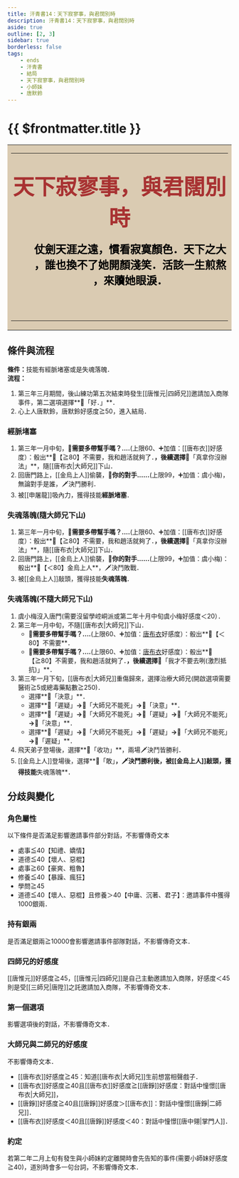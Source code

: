 ```yaml
---
title: 汗青書14：天下寂寥事，與君闊別時
description: 汗青書14：天下寂寥事，與君闊別時
aside: true
outline: [2, 3]
sidebar: true
borderless: false
tags:
    - ends
    - 汗青書
    - 結局
    - 天下寂寥事，與君闊別時
    - 小師妹
    - 唐默鈴
---
```


# {{ $frontmatter.title }}

<table style="text-align:center;">
    <tr>
        <td WIDTH=565 BGCOLOR="#dacbb2">
            <hr><br>
            <font size="7" color="#a83232"><strong>天下寂寥事，與君闊別時</strong></font>
            <br>
            <br>
            <font size="5" color="000000">
            <strong>
            &emsp;&emsp;仗劍天涯之遠，慣看寂寞顏色．天下之大<br>
            &emsp;&emsp;，誰也換不了她開顏淺笑．活該一生煎熬<br>
            &emsp;&emsp;，來贖她眼淚．<br>
            &emsp;&emsp;<br>
            <br>
            </strong>
            </font>
            <hr>
        </td>
    </tr>
</table>

## 條件與流程

<strong>條件：</strong>技能有經脈堵塞或是失魂落魄．<br>
**流程：**<br>
1. 第三年三月期間，後山練功第五次結束時發生[[唐惟元|四師兄]]邀請加入商隊事件，第二選項選擇**📖「好．」**．
2. 心上人<Girl0Icon :size="`small`">唐默鈴</Girl0Icon>，<Girl0Icon :size="`small`">唐默鈴</Girl0Icon>好感度≧50，進入結局．

### 經脈堵塞
1. 第三年一月中旬，**🎲需要多帶幫手嗎？....**(上限60、➕加值：[[唐布衣]]好感度）：骰出**🧾【≧80】不需要，我和趙活就夠了．**，後續選擇**📖「真拿你沒辦法」**，隨[[唐布衣|大師兄]]下山．
2. 回唐門路上，[[金烏上人]]偷襲，**🎲你的對手......**(上限99，➕加值：<Girl3Icon :size="`small`">虞小梅</Girl3Icon>)，無論對手是誰，🗡️決鬥勝利．
3. 被[[申屠龍]]吸內力，獲得技能**經脈堵塞**．

### 失魂落魄(隨大師兄下山)
1. 第三年一月中旬，**🎲需要多帶幫手嗎？....**(上限60、➕加值：[[唐布衣]]好感度）：骰出**🧾【≧80】不需要，我和趙活就夠了．**，後續選擇**📖「真拿你沒辦法」**，隨[[唐布衣|大師兄]]下山．
2. 回唐門路上，[[金烏上人]]偷襲，**🎲你的對手......**(上限99，➕加值：<Girl3Icon :size="`small`">虞小梅</Girl3Icon>)：骰出**🧾【＜80】金烏上人**，🗡️決鬥敗戰．
3. 被[[金烏上人]]敲頭，獲得技能**失魂落魄**．

### 失魂落魄(不隨大師兄下山)
1. <Girl3Icon :size="`smal`">虞小梅</Girl3Icon>沒入唐門(需要沒留學崆峒派或第二年十月中旬<Girl3Icon :size="`smal`">虞小梅</Girl3Icon>好感度＜20）．
2. 第三年一月中旬，不隨[[唐布衣|大師兄]]下山．
   + 🎲**需要多帶幫手嗎？....**(上限60、➕加值：[唐布衣](/people/characters/brother1)好感度）：骰出**🧾【＜80】不需要**．
   + 🎲**需要多帶幫手嗎？....**(上限60、➕加值：[唐布衣](/people/characters/brother1)好感度）：骰出**🧾【≧80】不需要，我和趙活就夠了．**，後續選擇**📖「我才不要去咧(激烈抵抗)」**．
3. 第三年一月下旬，[[唐布衣|大師兄]]重傷歸來，選擇治療大師兄(開啟選項需要醫術≧5或總毒藥點數≧250)．
   + 選擇**📖「決意」**．
   + 選擇**📖「遲疑」**→**📖「大師兄不能死」**→**📖「決意」**．
   + 選擇**📖「遲疑」**→**📖「大師兄不能死」**→**📖「遲疑」**→**📖「大師兄不能死」**→**📖「決意」**．
   + 選擇**📖「遲疑」**→**📖「大師兄不能死」**→**📖「遲疑」**→**📖「大師兄不能死」**→**📖「遲疑」**．
4. 飛天弟子登場後，選擇**📖「收功」**，兩場🗡️決鬥皆勝利．
5. [[金烏上人]]登場後，選擇**📖「敢」**，🗡️決鬥勝利後，被[[金烏上人]]敲頭，獲得技能**失魂落魄**．

## 分歧與變化

### 角色屬性
以下條件是否滿足影響邀請事件部分對話，不影響傳奇文本
+ 處事≦40【知禮、嬌情】
+ 道德≦40【壞人、惡棍】
+ 處事≧60【豪爽、粗魯】
+ 修養≦40【暴躁、瘋狂】
+ 學問≧45
+ 道德≦40【壞人、惡棍】且修養＞40【中庸、沉著、君子】：邀請事件中獲得1000銀兩．


### 持有銀兩
是否滿足銀兩≧10000會影響邀請事件部隊對話，不影響傳奇文本．

### 四師兄的好感度
[[唐惟元]]好感度≧45，[[唐惟元|四師兄]]是自己主動邀請加入商隊，好感度＜45則是受[[三師兄|唐陞]]之託邀請加入商隊，不影響傳奇文本．

### 第一個選項
影響選項後的對話，不影響傳奇文本．

### 大師兄與二師兄的好感度
不影響傳奇文本．
+ [[唐布衣]]好感度≧45：知道[[唐布衣|大師兄]]生前想當相聲戲子．
+ [[唐布衣]]好感度≧40且[[唐布衣]]好感度≧[[唐錚]]好感度：對話中憧憬[[唐布衣|大師兄]]，
+ [[唐錚]]好感度≧40且[[唐錚]]好感度＞[[唐布衣]]：對話中憧憬[[唐錚|二師兄]]．
+ [[唐布衣]]好感度＜40且[[唐錚]]好感度＜40：對話中憧憬[[唐中翎|掌門人]]．

### 約定
若第二年二月上旬有發生與<Girl0Icon :size="`small`">小師妹</Girl0Icon>約定離開時會先告知的事件(需要<Girl0Icon :size="`small`">小師妹</Girl0Icon>好感度≧40)，道別時會多一句台詞，不影響傳奇文本．
